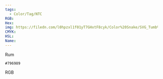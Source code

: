 ```yaml
---
tags:
  - Color/Tag/NTC
RGB:
Hex:
img: https://filedn.com/l0hpzxl1f01yT7GHxtF8cyk/Color%20Snake/SVG_Tumb%20Mass%20No%20Name/796989.svg
CMYK:
HSL:
Name:
---
```

Rum
```palette
#796989
```
RGB
